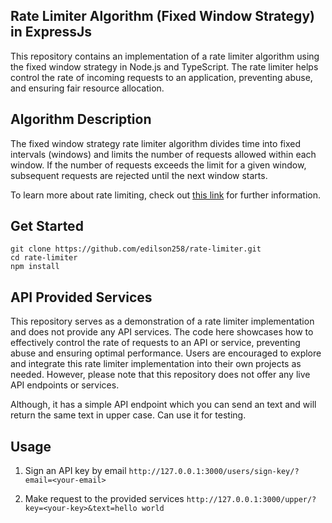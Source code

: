 ## Rate Limiter Algorithm (Fixed Window Strategy) in ExpressJs 
This repository contains an implementation of a rate limiter algorithm using the fixed window strategy in Node.js and TypeScript. The rate limiter helps control the rate of incoming requests to an application, preventing abuse, and ensuring fair resource allocation.

## Algorithm Description
The fixed window strategy rate limiter algorithm divides time into fixed intervals (windows) and limits the number of requests allowed within each window. If the number of requests exceeds the limit for a given window, subsequent requests are rejected until the next window starts.

To learn more about rate limiting, check out [this link](https://en.m.wikipedia.org/wiki/Rate_limiting) for further information.

## Get Started

```shell
git clone https://github.com/edilson258/rate-limiter.git
cd rate-limiter
npm install
```

## API Provided Services
This repository serves as a demonstration of a rate limiter implementation and does not provide any API services. The code here showcases how to effectively control the rate of requests to an API or service, preventing abuse and ensuring optimal performance. Users are encouraged to explore and integrate this rate limiter implementation into their own projects as needed. However, please note that this repository does not offer any live API endpoints or services.

Although, it has a simple API endpoint which you can send an text and will return the same text in upper case. Can use it for testing.

## Usage

1. Sign an API key by email
`http://127.0.0.1:3000/users/sign-key/?email=<your-email>`

2. Make request to the provided services
`http://127.0.0.1:3000/upper/?key=<your-key>&text=hello world`
